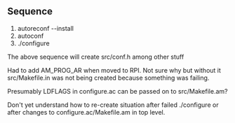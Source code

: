 
## Sequence ##

1. autoreconf --install
2. autoconf
3. ./configure

The above sequence will create src/conf.h among other stuff


Had to add AM_PROG_AR when moved to RPI.  Not sure why
but without it src/Makefile.in was not being created because
something was failing.

Presumably LDFLAGS in configure.ac can be passed on to src/Makefile.am?

Don't yet understand how to re-create situation after failed ./configure
or after changes to configure.ac/Makefile.am in top level.



